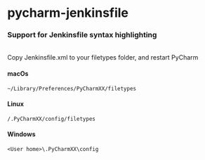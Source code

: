 # pycharm-jenkinsfile

### Support for Jenkinsfile syntax highlighting

<br />
Copy Jenkinsfile.xml to your filetypes folder, and restart PyCharm


<br />

#### macOs
```
~/Library/Preferences/PyCharmXX/filetypes
```

#### Linux
```
/.PyCharmXX/config/filetypes
```

#### Windows
```
<User home>\.PyCharmXX\config
```
